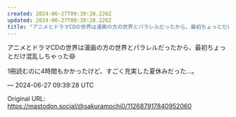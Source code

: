 ```yaml
---
created: 2024-06-27T09:39:28.226Z
updated: 2024-06-27T09:39:28.226Z
title: "アニメとドラマCDの世界は漫画の方の世界とパラレルだったから、最初ちょっとだけ混[...]"
---
```


<p>アニメとドラマCDの世界は漫画の方の世界とパラレルだったから、最初ちょっとだけ混乱しちゃった😄</p><p>1冊読むのに4時間もかかったけど、すごく充実した夏休みだった…。</p>

&mdash; 2024-06-27 09:39:28 UTC

Original URL: https://mastodon.social/@sakuramochi0/112687917840952060

